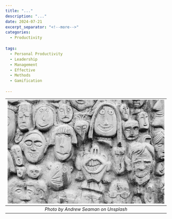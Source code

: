 ```yaml
---
title: "..."
description: "..."
date: 2024-07-21
excerpt_separator: "<!--more-->"
categories:
  - Productivity

tags:
  - Personal Productivity
  - Leadership
  - Management
  - Effective
  - Methods
  - Gamification

---
```



| ![image](/assets/images/andrew-seaman-characters-unsplash.jpg) |
|:--:|
| *Photo by Andrew Seaman on Unsplash* |

